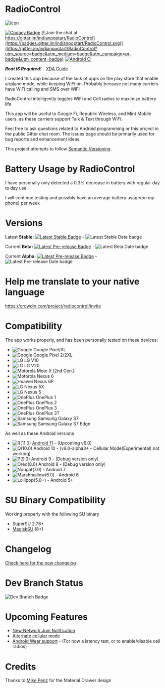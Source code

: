 # RadioControl
![icon](https://nikhilp.org/images/ic_launcher.png)

[![Codacy Badge](https://app.codacy.com/project/badge/Grade/ec1a9e5c4b174c609a39d0aa8d7a7ff7)](https://www.codacy.com/gh/indianpoptart/RadioControl/dashboard?utm_source=github.com&amp;utm_medium=referral&amp;utm_content=indianpoptart/RadioControl&amp;utm_campaign=Badge_Grade)
[![Join the chat at https://gitter.im/indianpoptart/RadioControl](https://badges.gitter.im/indianpoptart/RadioControl.svg)](https://gitter.im/indianpoptart/RadioControl?utm_source=badge&utm_medium=badge&utm_campaign=pr-badge&utm_content=badge)
[![Android CI](https://github.com/indianpoptart/RadioControl/actions/workflows/android.yml/badge.svg)](https://github.com/indianpoptart/RadioControl/actions/workflows/android.yml)


***Root IS Required!*** - [XDA Guide](https://www.xda-developers.com/root/)

I created this app because of the lack of apps on the play store that enable airplane mode, while keeping WiFi on. Probably because not many carriers have WiFi calling and SMS over WiFi

RadioControl intelligently toggles WiFi and Cell radios to maximize battery life

This app will be useful to Google Fi, Republic Wireless, and Mint Mobile users, as these carriers support Talk & Text through WiFi.

Feel free to ask questions related to Android programming or this project in the public Gitter chat room. The issues page should be primarily used for bug reports and enhancement ideas.

This project attempts to follow [Semantic Versioning](http://semver.org/).


# Battery Usage by RadioControl

I have personally only detected a 0.3% decrease in battery with regular day to day use.

I will continue testing and possibly have an average battery usage(on my phone) per week

# Versions

Latest **Stable:** [![Latest Stable Badge](https://img.shields.io/github/v/release/indianpoptart/radiocontrol)](https://github.com/indianpoptart/RadioControl/releases/latest) - ![Latest Stable Date badge](https://img.shields.io/github/release-date/indianpoptart/radiocontrol?label=date)

Current **Beta:** [![Latest Pre-release Badge](https://img.shields.io/badge/release-v5.0.3--beta8-yellow)](https://github.com/indianpoptart/RadioControl/releases/tag/v5.0.3-beta8) - ![Latest Beta Date badge](https://img.shields.io/badge/date-november%202018-yellow) 

Current **Alpha:** [![Latest Pre-release Badge](https://img.shields.io/github/v/release/indianpoptart/radiocontrol?include_prereleases)](https://github.com/indianpoptart/RadioControl/releases) - ![Latest Pre-release Date badge](https://img.shields.io/github/release-date-pre/indianpoptart/RadioControl?label=date)


# Help me translate to your native language
https://crowdin.com/project/radiocontrol/invite

# Compatibility
The app works properly, and has been personally tested on these devices:
- ![Google](https://nikhilp.org/images/google.png) Google Pixel/XL
- ![Google](https://nikhilp.org/images/google.png) Google Pixel 2/2XL
- ![LG](https://nikhilp.org/images/lg.png) LG V10 
- ![LG](https://nikhilp.org/images/lg.png) LG V20 
- ![Motorola](https://nikhilp.org/images/moto.png) Moto X (2nd Gen.) 
- ![Motorola](https://nikhilp.org/images/moto.png) Nexus 6 
- ![Huawei](https://nikhilp.org/images/huawei.png) Nexus 6P 
- ![LG](https://nikhilp.org/images/lg.png) Nexus 5X 
- ![LG](https://nikhilp.org/images/lg.png) Nexus 5 
- ![OnePlus](https://nikhilp.org/images/oneplus.png) OnePlus 1
- ![OnePlus](https://nikhilp.org/images/oneplus.png) OnePlus 2
- ![OnePlus](https://nikhilp.org/images/oneplus.png) OnePlus 3
- ![OnePlus](https://nikhilp.org/images/oneplus.png) OnePlus 3T
- ![Samsung](https://nikhilp.org/images/samsung.png) Samsung Galaxy S7
- ![Samsung](https://nikhilp.org/images/samsung.png) Samsung Galaxy S7 Edge

As well as these Android versions
- ![R(11.0)](https://nikhilp.org/radiocontrol/images/android_11-32.png)
[Android 11](https://www.android.com/android-11/) - (Upcoming v6.0)
- ![Q(10.0)](https://nikhilp.org/images/android_q_logo_v2.png)  Android 10 - (v6.0-alpha3+ - Cellular Mode(Experimental) not working)
- ![P(9.0)](https://nikhilp.org/images/android_p_logo.png)  Android 9 - (Debug version only)
- ![Oreo(8.0)](https://nikhilp.org/images/android_o_logo_v2.png)    Android 8 - (Debug version only)
- ![Nougat(7.0)](https://nikhilp.org/images/android_n_logo.png) - Android 7
- ![Marshmallow(6.0)](https://nikhilp.org/images/android_m_logo.png) - Android 6
- ![Lollipop(5.0+)](https://nikhilp.org/images/android_l_logo.png) - Android 5+

# SU Binary Compatibility
Working properly with the following SU binary
- SuperSU 2.78+
- [MagiskSU](https://github.com/topjohnwu/Magisk) (8+)

# Changelog
[Check here for the new changelog](https://headwayapp.co/radiocontrol-release-notes)

# Dev Branch Status

![Dev Branch Badge](https://www.travis-ci.com/indianpoptart/RadioControl.svg?branch=development)

# Upcoming Features

- [New Network Join Notification](https://github.com/indianpoptart/RadioControl/issues/51)
- [Alternate cellular mode](https://github.com/indianpoptart/RadioControl/issues/35)
- [Android Wear support](https://github.com/indianpoptart/RadioControl/issues/31) - (For now a latency test, or to enable/disable cell radios)

# Credits
Thanks to [Mike Penz](https://github.com/mikepenz) for the Material Drawer design
